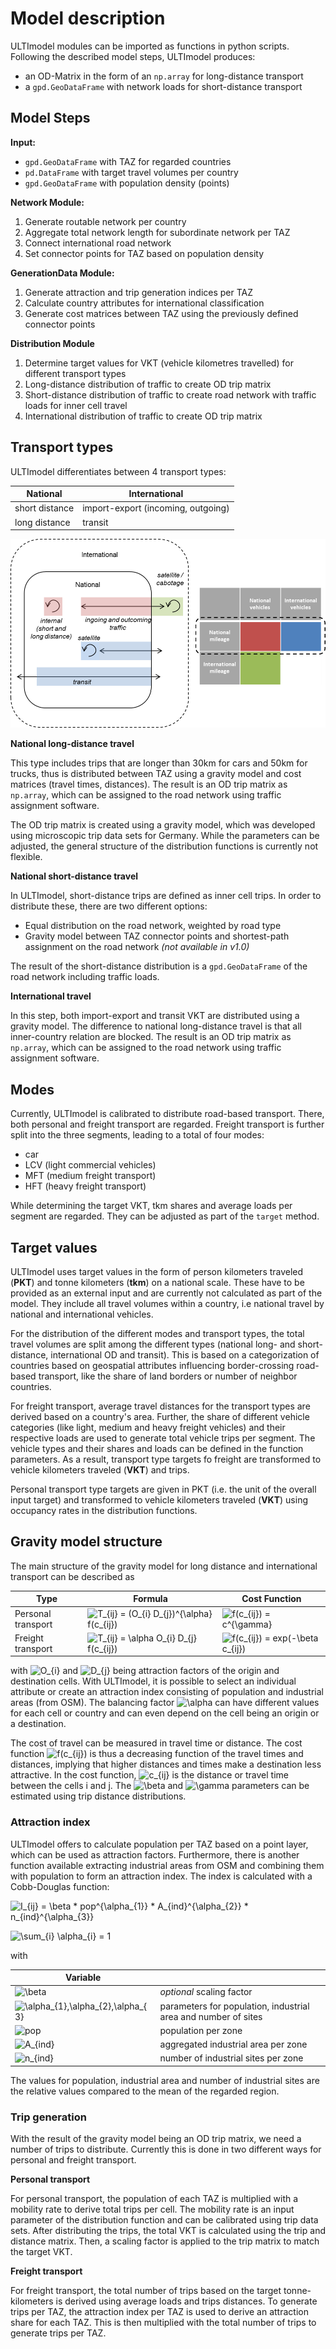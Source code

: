 # Model description

ULTImodel modules can be imported as functions in python scripts. Following the described 
model steps, ULTImodel produces:

* an OD-Matrix in the form of an `np.array` for long-distance transport 
* a `gpd.GeoDataFrame` with network loads for short-distance transport 


## Model Steps

__Input:__ 

* `gpd.GeoDataFrame` with TAZ for regarded countries 
* `pd.DataFrame` with target travel volumes per country
* `gpd.GeoDataFrame` with population density (points) 

__Network Module:__

1. Generate routable network per country
2. Aggregate total network length for subordinate network per TAZ 
3. Connect international road network
4. Set connector points for TAZ based on population density

__GenerationData Module:__

1. Generate attraction and trip generation indices per TAZ
2. Calculate country attributes for international classification
3. Generate cost matrices between TAZ using the previously defined connector points

__Distribution Module__

1. Determine target values for VKT (vehicle kilometres travelled) for different transport types
2. Long-distance distribution of traffic to create OD trip matrix
3. Short-distance distribution of traffic to create road network with traffic loads for inner cell travel
4. International distribution of traffic to create OD trip matrix 

## Transport types

ULTImodel differentiates between 4 transport types:

| National | International |
|---|---|
|short distance | import-export (incoming, outgoing)|
|long distance|transit|

![Types](images/scheme_types.png "Types")

__National long-distance travel__

This type includes trips that are longer than 30km for cars and 50km for trucks, thus is 
distributed between TAZ using a gravity model and cost matrices (travel times, distances).
The result is an OD trip matrix as `np.array`, which can be assigned to the road network
using traffic assignment software.

The OD trip matrix is created using a gravity model, which was developed using microscopic trip
data sets for Germany. While the parameters can be adjusted, the general structure of the
distribution functions is currently not flexible.

__National short-distance travel__

In ULTImodel, short-distance trips are defined as inner cell trips. In order to distribute these,
there are two different options:

* Equal distribution on the road network, weighted by road type
* Gravity model between TAZ connector points and shortest-path assignment on the road network *(not available in v1.0)*

The result of the short-distance distribution is a `gpd.GeoDataFrame` of the road network including 
traffic loads.

__International travel__

In this step, both import-export and transit VKT are distributed using a gravity model. The
difference to national long-distance travel is that all inner-country relation are blocked.
The result is an OD trip matrix as `np.array`, which can be assigned to the road network
using traffic assignment software.

## Modes
Currently, ULTImodel is calibrated to distribute road-based transport. There, both personal and 
freight transport are regarded. Freight transport is further split into the three segments,
leading to a total of four modes:

* car 
* LCV (light commercial vehicles)
* MFT (medium freight transport)
* HFT (heavy freight transport)

While determining the target VKT, tkm shares and average loads per segment are regarded. They
can be adjusted as part of the `target` method.

## Target values

ULTImodel uses target values in the form of person kilometers traveled (__PKT__) and tonne kilometers
(__tkm__) on a national scale. These have to be provided as an external input and are currently
not calculated as part of the model. They include all travel volumes within a country, i.e
national travel by national and international vehicles.

For the distribution of the different modes and transport types, the total travel volumes
are split among the different types (national long- and short-distance, international OD 
and transit). This is based on a categorization of countries based on geospatial attributes
influencing border-crossing road-based transport, like the share of land borders or number 
of neighbor countries. 

For freight transport, average travel distances for the transport types are derived based 
on a country's area. Further, the share of different vehicle categories (like light, medium and
heavy freight vehicles) and their respective loads are used to generate total vehicle trips
per segment. The vehicle types and their shares and loads can be defined in the function 
parameters. As a result, transport type targets fo freight are transformed to vehicle kilometers
traveled (__VKT__) and trips.

Personal transport type targets are given in PKT (i.e. the unit of the overall input target) and
transformed to vehicle kilometers traveled (__VKT__) using occupancy rates in the distribution
functions.

## Gravity model structure

The main structure of the gravity model for long distance and international transport can be described as

| Type | Formula | Cost Function |
|---|---|---|
| Personal transport |![T_{ij} = (O_{i} D_{j})^{\alpha} f(c_{ij})](https://latex.codecogs.com/svg.image?T_{ij}&space;=&space;(O_{i}&space;D_{j})^{\alpha}&space;f(c_{ij}))|![f(c_{ij}) = c^{\gamma}](https://latex.codecogs.com/svg.image?f(c_{ij})&space;=&space;c^{\gamma})|
| Freight transport |![T_{ij} = \alpha O_{i} D_{j} f(c_{ij})](https://latex.codecogs.com/svg.image?T_{ij}&space;=&space;\alpha&space;O_{i}&space;D_{j}&space;f(c_{ij}))|![f(c_{ij}) = exp(-\beta c_{ij})](https://latex.codecogs.com/svg.image?f(c_{ij})&space;=&space;exp(-\beta&space;c_{ij}))| 

with ![O_{i}](https://latex.codecogs.com/svg.image?O_{i}) and ![D_{j}](https://latex.codecogs.com/svg.image?D_{j}) being 
attraction factors of the origin and destination cells. With ULTImodel, it is possible to select an individual attribute or 
create an attraction index consisting of population and industrial areas (from OSM). The balancing factor ![\alpha](https://latex.codecogs.com/svg.image?\alpha&space;) 
can have different values for each cell or country and can even depend on the cell being an origin or a destination.

The cost of travel can be measured in travel time or distance. The cost function ![f(c_{ij})](https://latex.codecogs.com/svg.image?f(c_{ij})) 
is thus a decreasing function of the travel times and distances, implying that higher distances and times make a destination 
less attractive. In the cost function, ![c_{ij}](https://latex.codecogs.com/svg.image?c_{ij}) is the distance or travel time 
between the cells i and j. The ![\beta](https://latex.codecogs.com/svg.image?\beta) and ![\gamma](https://latex.codecogs.com/svg.image?\gamma) 
parameters can be estimated using trip distance distributions.

### Attraction index

ULTImodel offers to calculate population per TAZ based on a point layer, which can be used as attraction factors. Furthermore,
there is another function available extracting industrial areas from OSM and combining them with population to form an 
attraction index. The index is calculated with a Cobb-Douglas function:

![I_{ij} = \beta * pop^{\alpha_{1}} * A_{ind}^{\alpha_{2}} * n_{ind}^{\alpha_{3}}](https://latex.codecogs.com/svg.image?I_{ij}&space;=&space;\beta&space;*&space;pop^{\alpha_{1}}&space;*&space;A_{ind}^{\alpha_{2}}&space;*&space;n_{ind}^{\alpha_{3}}&space;)

![\sum_{i} \alpha_{i} = 1](https://latex.codecogs.com/svg.image?\sum_{i}&space;\alpha_{i}&space;=&space;1)

with 

|  Variable |  |
|---|---|
| ![\beta](https://latex.codecogs.com/svg.image?\beta) | *optional* scaling factor |
|![\alpha_{1},\alpha_{2},\alpha_{3}](https://latex.codecogs.com/svg.image?\alpha_{1},\alpha_{2},\alpha_{3})|parameters for population, industrial area and number of sites|
|![pop](https://latex.codecogs.com/svg.image?pop)|population per zone|
|![A_{ind}](https://latex.codecogs.com/svg.image?A_{ind})|aggregated industrial area per zone|
|![n_{ind}](https://latex.codecogs.com/svg.image?n_{ind})|number of industrial sites per zone|

The values for population, industrial area and number of industrial sites are the relative values compared to the mean of
the regarded region.

### Trip generation

With the result of the gravity model being an OD trip matrix, we need a number of trips to distribute.
Currently this is done in two different ways for personal and freight transport. 

__Personal transport__

For personal transport, the population of each TAZ is multiplied with a mobility rate to derive
total trips per cell. The mobility rate is an input parameter of the distribution function 
and can be calibrated using trip data sets. After distributing the trips, the total VKT is
calculated using the trip and distance matrix. Then, a scaling factor is applied to the trip
matrix to match the target VKT.

__Freight transport__

For freight transport, the total number of trips based on the target tonne-kilometers is derived
using average loads and trips distances. To generate trips per TAZ, the attraction index per
TAZ is used to derive an attraction share for each TAZ. This is then multiplied with the total
number of trips to generate trips per TAZ.
